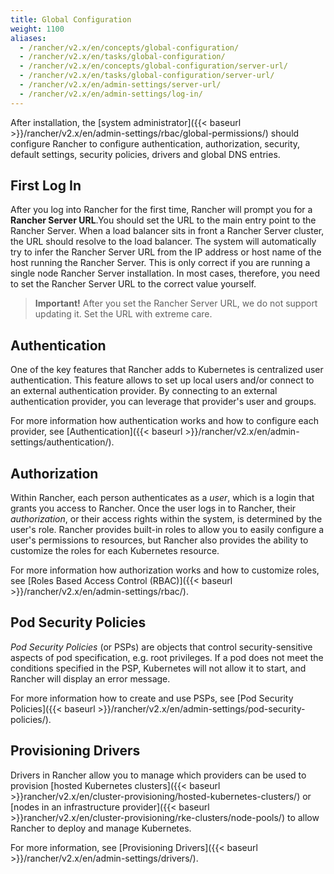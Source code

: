 ```yaml
---
title: Global Configuration
weight: 1100
aliases:
  - /rancher/v2.x/en/concepts/global-configuration/
  - /rancher/v2.x/en/tasks/global-configuration/
  - /rancher/v2.x/en/concepts/global-configuration/server-url/
  - /rancher/v2.x/en/tasks/global-configuration/server-url/
  - /rancher/v2.x/en/admin-settings/server-url/
  - /rancher/v2.x/en/admin-settings/log-in/
---
```


After installation, the [system administrator]({{< baseurl >}}/rancher/v2.x/en/admin-settings/rbac/global-permissions/) should configure Rancher to configure authentication, authorization, security, default settings, security policies, drivers and global DNS entries.

## First Log In

After you log into Rancher for the first time, Rancher will prompt you for a **Rancher Server URL**.You should set the URL to the main entry point to the Rancher Server. When a load balancer sits in front a Rancher Server cluster, the URL should resolve to the load balancer. The system will automatically try to infer the Rancher Server URL from the IP address or host name of the host running the Rancher Server. This is only correct if you are running a single node Rancher Server installation. In most cases, therefore, you need to set the Rancher Server URL to the correct value yourself.

>**Important!** After you set the Rancher Server URL, we do not support updating it. Set the URL with extreme care.

## Authentication

One of the key features that Rancher adds to Kubernetes is centralized user authentication. This feature allows to set up local users and/or connect to an external authentication provider. By connecting to an external authentication provider, you can leverage that provider's user and groups.

For more information how authentication works and how to configure each provider, see [Authentication]({{< baseurl >}}/rancher/v2.x/en/admin-settings/authentication/).

## Authorization

Within Rancher, each person authenticates as a _user_, which is a login that grants you access to Rancher. Once the user logs in to Rancher, their _authorization_, or their access rights within the system, is determined by the user's role. Rancher provides built-in roles to allow you to easily configure a user's permissions to resources, but Rancher also provides the ability to customize the roles for each Kubernetes resource.

For more information how authorization works and how to customize roles, see [Roles Based Access Control (RBAC)]({{< baseurl >}}/rancher/v2.x/en/admin-settings/rbac/).

## Pod Security Policies

_Pod Security Policies_ (or PSPs) are objects that control security-sensitive aspects of pod specification, e.g. root privileges. If a pod does not meet the conditions specified in the PSP, Kubernetes will not allow it to start, and Rancher will display an error message.

For more information how to create and use PSPs, see [Pod Security Policies]({{< baseurl >}}/rancher/v2.x/en/admin-settings/pod-security-policies/).

## Provisioning Drivers

Drivers in Rancher allow you to manage which providers can be used to provision [hosted Kubernetes clusters]({{< baseurl >}}rancher/v2.x/en/cluster-provisioning/hosted-kubernetes-clusters/) or [nodes in an infrastructure provider]({{< baseurl >}}rancher/v2.x/en/cluster-provisioning/rke-clusters/node-pools/) to allow Rancher to deploy and manage Kubernetes.

For more information, see [Provisioning Drivers]({{< baseurl >}}/rancher/v2.x/en/admin-settings/drivers/).

